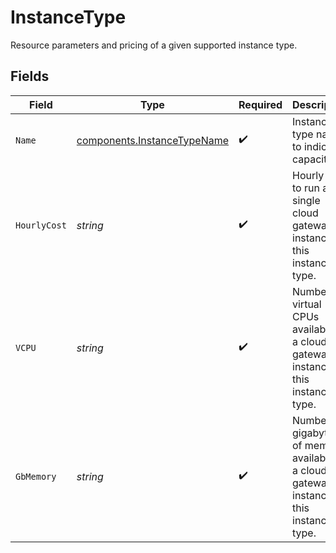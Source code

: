 # InstanceType

Resource parameters and pricing of a given supported instance type.


## Fields

| Field                                                                                      | Type                                                                                       | Required                                                                                   | Description                                                                                | Example                                                                                    |
| ------------------------------------------------------------------------------------------ | ------------------------------------------------------------------------------------------ | ------------------------------------------------------------------------------------------ | ------------------------------------------------------------------------------------------ | ------------------------------------------------------------------------------------------ |
| `Name`                                                                                     | [components.InstanceTypeName](../../models/components/instancetypename.md)                 | :heavy_check_mark:                                                                         | Instance type name to indicate capacity.                                                   |                                                                                            |
| `HourlyCost`                                                                               | *string*                                                                                   | :heavy_check_mark:                                                                         | Hourly cost to run a single cloud gateway instance of this instance type.                  | 1.00                                                                                       |
| `VCPU`                                                                                     | *string*                                                                                   | :heavy_check_mark:                                                                         | Number of virtual CPUs available to a cloud gateway instance of this instance type.        | 2                                                                                          |
| `GbMemory`                                                                                 | *string*                                                                                   | :heavy_check_mark:                                                                         | Number of gigabytes of memory available to a cloud gateway instance of this instance type. | 2                                                                                          |